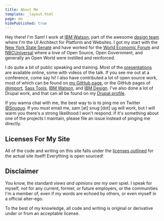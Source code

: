```yaml
---
title: About Me
template: _layout.html
page: me
hidePublished: true
---
```

Hey there! I'm Sam! I work at [IBM Watson](http://www.ibm.com/smarterplanet/us/en/ibmwatson/), part of the awesome [design team](http://www.ibm.com/design/) where I'm the UI Architect for Platform and Websites. I got my start with the [New York State Senate](http://www.nysenate.gov) and have worked for the [World Economic Forum](http://www.weforum.org) and [NBCUniversal](http://www.nbcuniversal.com/) where a love of Open Source, Open Government, and generally an Open World were instilled and reinforced.

I do quite a bit of public speaking and training. Most of the [presentations](https://snugug.com/presentations/) are available online, some with videos of the talk. If you see me out at a conference, come say hi! I also have contributed a lot of open source work, most of which can be found on [my GitHub page](https://github.com/snugug), or the GitHub pages of [@import](https://github.com/at-import), [Sass Tools](https://github.com/sasstools), [IBM Watson](https://github.com/ibm-watson), and [IBM Design](https://github.com/ibm-design). I've also done a lot of Drupal work, and that can all be found on my [Drupal profile](https://www.drupal.org/u/snugug).

If you wanna chat with me, the best way to is to ping me on Twitter [@Snugug](http://www.twitter.com/Snugug). If you _must_ email me, sam [at] snug [dot] ug will work, but I will warm you there's a strong likelihood I won't respond. If it's something about one of the projects I maintain, please file an issue instead of pinging me directly.

## Licenses For My Site

All of the code and writing on this site falls under the [licenses outlined](https://github.com/Snugug/blog/blob/master/LICENSE.md) for the actual site itself! Everything is open sourced!

## Disclaimer

You know, the standard _views and opinions are my own_ spiel. I speak for myself, not for any current, former, or future employers, or the communities I'm a member of, even if my words are echoed by others, or even myself in a official alter-ego.

To the best of my knowledge, all code and writing is original or derivative under or from an acceptable license.

